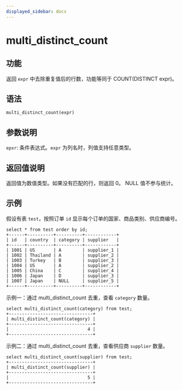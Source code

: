 ```yaml
---
displayed_sidebar: docs
---
```


# multi_distinct_count

## 功能

返回 `expr` 中去除重复值后的行数，功能等同于 COUNT(DISTINCT expr)。

## 语法

```Haskell
multi_distinct_count(expr)
```

## 参数说明

`epxr`: 条件表达式。`expr` 为列名时，列值支持任意类型。

## 返回值说明

返回值为数值类型。如果没有匹配的行，则返回 0。 NULL 值不参与统计。

## 示例

假设有表 `test`，按照订单 `id` 显示每个订单的国家、商品类别、供应商编号。

```Plain
select * from test order by id;
+------+----------+----------+------------+
| id   | country  | category | supplier   |
+------+----------+----------+------------+
| 1001 | US       | A        | supplier_1 |
| 1002 | Thailand | A        | supplier_2 |
| 1003 | Turkey   | B        | supplier_3 |
| 1004 | US       | A        | supplier_2 |
| 1005 | China    | C        | supplier_4 |
| 1006 | Japan    | D        | supplier_3 |
| 1007 | Japan    | NULL     | supplier_5 |
+------+----------+----------+------------+
```

示例一：通过 multi_distinct_count 去重，查看 `category` 数量。

```Plain
select multi_distinct_count(category) from test;
+--------------------------------+
| multi_distinct_count(category) |
+--------------------------------+
|                              4 |
+--------------------------------+
```

示例二：通过 multi_distinct_count 去重，查看供应商 `supplier` 数量。

```Plain
select multi_distinct_count(supplier) from test;
+--------------------------------+
| multi_distinct_count(supplier) |
+--------------------------------+
|                              5 |
+--------------------------------+
```
